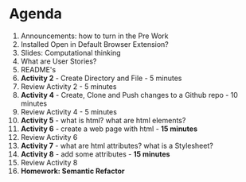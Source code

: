 # Agenda

1. Announcements: how to turn in the Pre Work
1. Installed Open in Default Browser Extension?
1. Slides: Computational thinking
1. What are User Stories?
1. README's
1. **Activity 2** - Create Directory and File - 5 minutes
1. Review Activity 2 - 5 minutes
1. **Activity 4** - Create, Clone and Push changes to a Github repo - 10 minutes
1. Review Activity 4 - 5 minutes
1. **Activity 5** - what is html? what are html elements?
1. **Activity 6** - create a web page with html - **15 minutes**
1. Review Activity 6
1. **Activity 7** - what are html attributes? what is a Stylesheet?
1. **Activity 8** - add some attributes - **15 minutes**
1. Review Activity 8
1. **Homework: Semantic Refactor**
